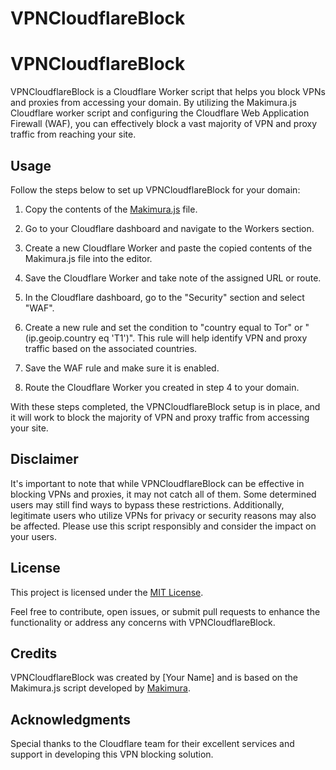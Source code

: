 # VPNCloudflareBlock
# VPNCloudflareBlock

VPNCloudflareBlock is a Cloudflare Worker script that helps you block VPNs and proxies from accessing your domain. By utilizing the Makimura.js Cloudflare worker script and configuring the Cloudflare Web Application Firewall (WAF), you can effectively block a vast majority of VPN and proxy traffic from reaching your site.

## Usage

Follow the steps below to set up VPNCloudflareBlock for your domain:

1. Copy the contents of the [Makimura.js](makimura.js) file.

2. Go to your Cloudflare dashboard and navigate to the Workers section.

3. Create a new Cloudflare Worker and paste the copied contents of the Makimura.js file into the editor.

4. Save the Cloudflare Worker and take note of the assigned URL or route.

5. In the Cloudflare dashboard, go to the "Security" section and select "WAF".

6. Create a new rule and set the condition to "country equal to Tor" or "(ip.geoip.country eq 'T1')". This rule will help identify VPN and proxy traffic based on the associated countries.

7. Save the WAF rule and make sure it is enabled.

8. Route the Cloudflare Worker you created in step 4 to your domain.

With these steps completed, the VPNCloudflareBlock setup is in place, and it will work to block the majority of VPN and proxy traffic from accessing your site.

## Disclaimer

It's important to note that while VPNCloudflareBlock can be effective in blocking VPNs and proxies, it may not catch all of them. Some determined users may still find ways to bypass these restrictions. Additionally, legitimate users who utilize VPNs for privacy or security reasons may also be affected. Please use this script responsibly and consider the impact on your users.

## License

This project is licensed under the [MIT License](LICENSE).

Feel free to contribute, open issues, or submit pull requests to enhance the functionality or address any concerns with VPNCloudflareBlock.

## Credits

VPNCloudflareBlock was created by [Your Name] and is based on the Makimura.js script developed by [Makimura](https://github.com/makimurax13).

## Acknowledgments

Special thanks to the Cloudflare team for their excellent services and support in developing this VPN blocking solution.

